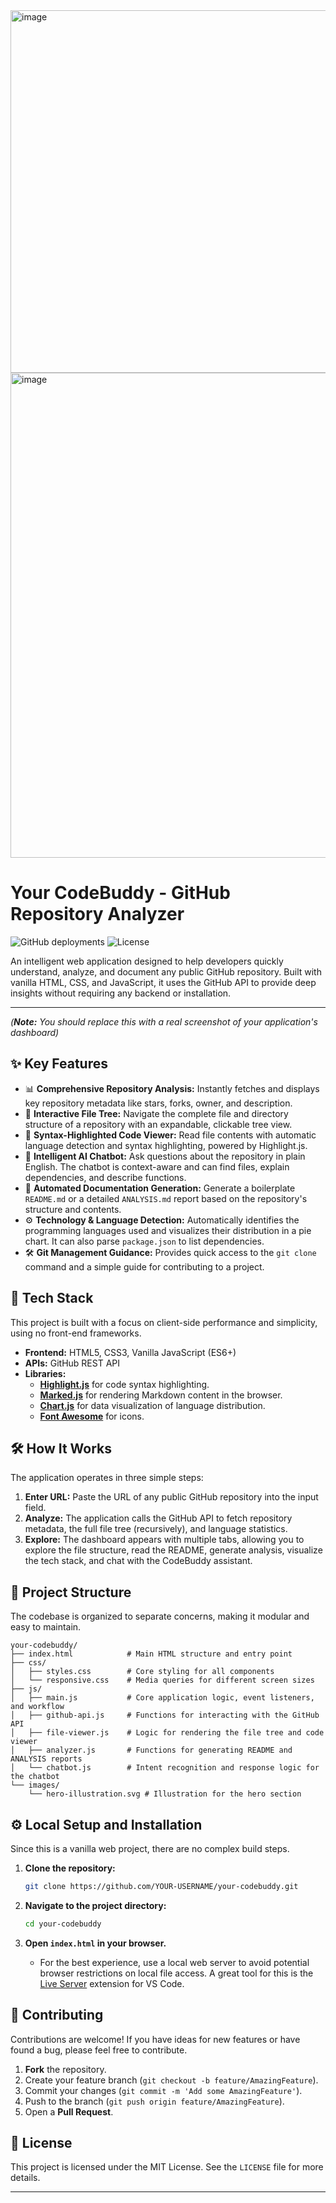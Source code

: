 <img width="1870" height="580" alt="image" src="https://github.com/user-attachments/assets/a12d9544-2b5a-4b8c-ac80-63ffa69ccd7b" />
<img width="1879" height="776" alt="image" src="https://github.com/user-attachments/assets/b7c603a7-78eb-4b45-ab15-92c4c463c495" />

# Your CodeBuddy - GitHub Repository Analyzer

![GitHub deployments](https://img.shields.io/github/deployments/YOUR-USERNAME/your-codebuddy/github-pages?label=Live%20Demo&logo=github)
![License](https://img.shields.io/badge/license-MIT-blue.svg)

An intelligent web application designed to help developers quickly understand, analyze, and document any public GitHub repository. Built with vanilla HTML, CSS, and JavaScript, it uses the GitHub API to provide deep insights without requiring any backend or installation.



---

 
*(**Note:** You should replace this with a real screenshot of your application's dashboard)*

## ✨ Key Features

-   📊 **Comprehensive Repository Analysis:** Instantly fetches and displays key repository metadata like stars, forks, owner, and description.
-   🌳 **Interactive File Tree:** Navigate the complete file and directory structure of a repository with an expandable, clickable tree view.
-   🎨 **Syntax-Highlighted Code Viewer:** Read file contents with automatic language detection and syntax highlighting, powered by Highlight.js.
-   🤖 **Intelligent AI Chatbot:** Ask questions about the repository in plain English. The chatbot is context-aware and can find files, explain dependencies, and describe functions.
-   📝 **Automated Documentation Generation:** Generate a boilerplate `README.md` or a detailed `ANALYSIS.md` report based on the repository's structure and contents.
-   ⚙️ **Technology & Language Detection:** Automatically identifies the programming languages used and visualizes their distribution in a pie chart. It can also parse `package.json` to list dependencies.
-   🛠️ **Git Management Guidance:** Provides quick access to the `git clone` command and a simple guide for contributing to a project.

## 🚀 Tech Stack

This project is built with a focus on client-side performance and simplicity, using no front-end frameworks.

-   **Frontend:** HTML5, CSS3, Vanilla JavaScript (ES6+)
-   **APIs:** GitHub REST API
-   **Libraries:**
    -   [**Highlight.js**](https://highlightjs.org/) for code syntax highlighting.
    -   [**Marked.js**](https://marked.js.org/) for rendering Markdown content in the browser.
    -   [**Chart.js**](https://www.chartjs.org/) for data visualization of language distribution.
    -   [**Font Awesome**](https://fontawesome.com/) for icons.

## 🛠️ How It Works

The application operates in three simple steps:

1.  **Enter URL:** Paste the URL of any public GitHub repository into the input field.
2.  **Analyze:** The application calls the GitHub API to fetch repository metadata, the full file tree (recursively), and language statistics.
3.  **Explore:** The dashboard appears with multiple tabs, allowing you to explore the file structure, read the README, generate analysis, visualize the tech stack, and chat with the CodeBuddy assistant.

## 📁 Project Structure

The codebase is organized to separate concerns, making it modular and easy to maintain.

```
your-codebuddy/
├── index.html            # Main HTML structure and entry point
├── css/
│   ├── styles.css        # Core styling for all components
│   └── responsive.css    # Media queries for different screen sizes
├── js/
│   ├── main.js           # Core application logic, event listeners, and workflow
│   ├── github-api.js     # Functions for interacting with the GitHub API
│   ├── file-viewer.js    # Logic for rendering the file tree and code viewer
│   ├── analyzer.js       # Functions for generating README and ANALYSIS reports
│   └── chatbot.js        # Intent recognition and response logic for the chatbot
└── images/
    └── hero-illustration.svg # Illustration for the hero section
```

## ⚙️ Local Setup and Installation

Since this is a vanilla web project, there are no complex build steps.

1.  **Clone the repository:**
    ```bash
    git clone https://github.com/YOUR-USERNAME/your-codebuddy.git
    ```

2.  **Navigate to the project directory:**
    ```bash
    cd your-codebuddy
    ```

3.  **Open `index.html` in your browser.**
    -   For the best experience, use a local web server to avoid potential browser restrictions on local file access. A great tool for this is the [Live Server](https://marketplace.visualstudio.com/items?itemName=ritwickdey.LiveServer) extension for VS Code.

## 🤝 Contributing

Contributions are welcome! If you have ideas for new features or have found a bug, please feel free to contribute.

1.  **Fork** the repository.
2.  Create your feature branch (`git checkout -b feature/AmazingFeature`).
3.  Commit your changes (`git commit -m 'Add some AmazingFeature'`).
4.  Push to the branch (`git push origin feature/AmazingFeature`).
5.  Open a **Pull Request**.

## 📄 License

This project is licensed under the MIT License. See the `LICENSE` file for more details.

---


